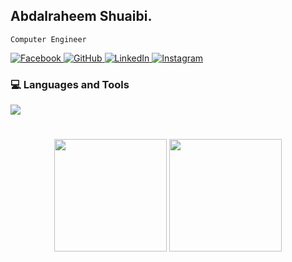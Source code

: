 ## Abdalraheem Shuaibi.

`Computer Engineer`

<p align="left">
  <a href="https://www.facebook.com/share/1B6mfftKeA/?mibextid=wwXIfr" target="_blank">
    <img alt="Facebook" title="Facebook" src="https://custom-icon-badges.demolab.com/badge/-Facebook-blue?style=for-the-badge&logo=facebook&logoColor=white&cache_seconds=3600"/>
  </a>
  <a href="https://github.com/AbdSh17" target="_blank">
    <img alt="GitHub" title="GitHub" src="https://custom-icon-badges.demolab.com/badge/-GitHub-black?style=for-the-badge&logo=github&logoColor=white&cache_seconds=3600"/>
  </a>
  <a href="..." target="_blank">
    <img alt="LinkedIn" title="LinkedIn" src="https://custom-icon-badges.demolab.com/badge/-LinkedIn-blue?style=for-the-badge&logo=linkedin&logoColor=white&cache_seconds=3600"/>
  </a>
  <a href="https://www.instagram.com/abdshuaibi11/profilecard/?igsh=MTh3ZGdqaWx4M3Zhag==" target="_blank">
    <img alt="Instagram" title="Instagram" src="https://custom-icon-badges.demolab.com/badge/-Instagram-pink?style=for-the-badge&logo=instagram&logoColor=white&cache_seconds=3600"/>
  </a>
</p>


### 💻 Languages and Tools
<p align="left">
  <a href="https://skillicons.dev">
    <img src="https://skillicons.dev/icons?i=python,java,c,html,css,javascript,bash,linux" />
  </a>
</p>

#

<p align="center">
  <picture>
    <source srcset="https://github-readme-stats.vercel.app/api?username=AbdSh17&show_icons=true&include_all_commits=false&theme=vue&bg_color=00000000&icon_color=58a6ef&hide_border=true&rank_icon=github" media="(prefers-color-scheme: light), (prefers-color-scheme: no-preference)" />
    <source srcset="https://github-readme-stats.vercel.app/api?username=AbdSh17&show_icons=true&include_all_commits=false&theme=vue&text_color=ffffff&bg_color=00000000&icon_color=58a6ef&hide_border=true&rank_icon=github" media="(prefers-color-scheme: dark)" />
    <img height="180em" src="https://github-readme-stats.vercel.app/api?username=AbdSh17&show_icons=true" />
  </picture>
  <picture>
    <source srcset="https://github-readme-stats.vercel.app/api/top-langs/?username=AbdSh17&layout=compact&langs_count=10&theme=vue&text_color=ffffff&bg_color=00000000&hide_border=true&cache_seconds=3600" media="(prefers-color-scheme: dark)" />
    <source srcset="https://github-readme-stats.vercel.app/api/top-langs/?username=AbdSh17&layout=compact&langs_count=10&theme=vue&bg_color=00000000&hide_border=true&cache_seconds=3600" media="(prefers-color-scheme: light), (prefers-color-scheme: no-preference)" />
    <img height="180em" src="https://github-readme-stats.vercel.app/api/top-langs/?username=AbdSh17&layout=compact&langs_count=10" />
  </picture>
</p>
